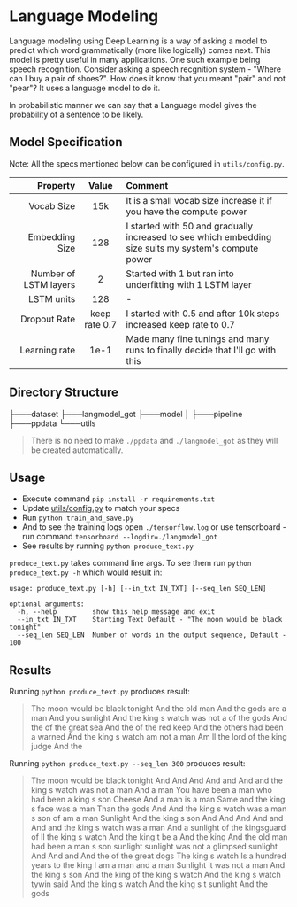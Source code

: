 <h1 style="align:center">Language Modeling</h1>

Language modeling using Deep Learning is a way of asking a model to predict which word grammatically (more like logically) comes next. This model is pretty useful in many applications. One such example being speech recognition. Consider asking a speech recgnition system - "Where can I buy a pair of shoes?". How does it know that you meant "pair" and not "pear"? It uses a language model to do it. 

In probabilistic manner we can say that a Language model gives the probability of a sentence to be likely.

## Model Specification

Note: All the specs mentioned below can be configured in `utils/config.py`.

|Property|Value|Comment|
|------:|:---:|:-----|
|Vocab Size|15k|It is a small vocab size increase it if you have the compute power|
|Embedding Size|128|I started with 50 and gradually increased to see which embedding size suits my system's compute power|
|Number of LSTM layers|2|Started with 1 but ran into underfitting with 1 LSTM layer|
|LSTM units|128|-|
|Dropout Rate|keep rate 0.7|I started with 0.5 and after 10k steps increased keep rate to 0.7|
|Learning rate|1e-1|Made many fine tunings and many runs to finally decide that I'll go with this|

## Directory Structure
├───dataset
├───langmodel_got
├───model
│   ├───pipeline
├───ppdata
└───utils

> There is no need to make `./ppdata` and `./langmodel_got` as they will be created automatically.

## Usage
* Execute command `pip install -r requirements.txt`
* Update [utils/config.py](./utils/config.py) to match your specs
* Run `python train_and_save.py`
* And to see the training logs open `./tensorflow.log` or use tensorboard - run command `tensorboard --logdir=./langmodel_got`
* See results by running `python produce_text.py`

`produce_text.py` takes command line args. To see them run `python produce_text.py -h` which would result in:

```
usage: produce_text.py [-h] [--in_txt IN_TXT] [--seq_len SEQ_LEN]

optional arguments:
  -h, --help         show this help message and exit
  --in_txt IN_TXT    Starting Text Default - "The moon would be black tonight"
  --seq_len SEQ_LEN  Number of words in the output sequence, Default - 100
```

## Results
Running `python produce_text.py` produces result:

> The moon would be black tonight And the old man And the gods are a man And you sunlight And the king s watch was not a <UNK> of the gods And the <UNK> of the great sea And the <UNK> of the red keep And the others had been a warned And the king s watch am not a man Am ll the lord of the king judge And the <UNK>

Running `python produce_text.py --seq_len 300` produces result:

> The moon would be black tonight And <UNK> And <UNK> And <UNK> And <UNK> and <UNK> And <UNK> and the king s watch was not a man And a man You have been a man who had been a king s son Cheese And a man is a man Same and the king s face was a man Than the gods And <UNK> And the king s watch was a man s son of am a man Sunlight And the king s son And <UNK> And <UNK> And <UNK> And <UNK> and <UNK> And <UNK> and the king s watch was a man And a sunlight of the kingsguard of ll the king s watch And the king t be a <UNK> And the king And the old man had been a man s son sunlight sunlight was not a glimpsed sunlight And <UNK> And <UNK> and <UNK> And the <UNK> of the great dogs The king s watch Is a hundred years to the king I am a man and a man Sunlight it was not a man And the king s son And the king of the king s watch And the king s watch tywin said And the king s watch And the king s t sunlight And the gods